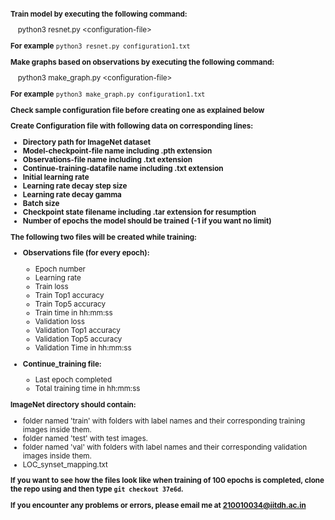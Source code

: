 <small>

**Train model by executing the following command:**

&emsp;python3 resnet.py \<configuration-file\>

**For example** `python3 resnet.py configuration1.txt`

**Make graphs based on observations by executing the following command:**

&emsp;python3 make_graph.py \<configuration-file\>

**For example** `python3 make_graph.py configuration1.txt`

**Check sample configuration file before creating one as explained below**

**Create Configuration file with following data on corresponding lines:**

- **Directory path for ImageNet dataset**
- **Model-checkpoint-file name including .pth extension**
- **Observations-file name including .txt extension**
- **Continue-training-datafile name including .txt extension** 
- **Initial learning rate** 
- **Learning rate decay step size** 
- **Learning rate decay gamma** 
- **Batch size** 
- **Checkpoint state filename including .tar extension for resumption**
- **Number of epochs the model should be trained (-1 if you want no limit)**

**The following two files will be created while training:**

- **Observations file (for every epoch):**
  - Epoch number
  - Learning rate
  - Train loss
  - Train Top1 accuracy
  - Train Top5 accuracy
  - Train time in hh:mm:ss
  - Validation loss
  - Validation Top1 accuracy
  - Validation Top5 accuracy
  - Validation Time in hh:mm:ss

- **Continue_training file:**
  - Last epoch completed
  - Total training time in hh:mm:ss

**ImageNet directory should contain:**

- folder named 'train' with folders with label names and their corresponding training images inside them.
- folder named 'test' with test images.
- folder named 'val' with folders with label names and their corresponding validation images inside them.
- LOC_synset_mapping.txt

**If you want to see how the files look like when training of 100 epochs is completed, clone the repo using and then type `git checkout 37e6d`.**

**If you encounter any problems or errors, please email me at 210010034@iitdh.ac.in**

</small>
